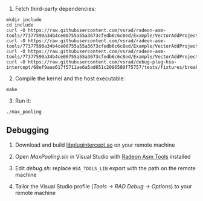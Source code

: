 1. Fetch third-party dependencies:

```
mkdir include
cd include
curl -O https://raw.githubusercontent.com/vsrad/radeon-asm-tools/77377590a34b4ce00755a55a3673cfedb6c6c8ed/Example/VectorAddProjectExample/gfx9/include/common.inc
curl -O https://raw.githubusercontent.com/vsrad/radeon-asm-tools/77377590a34b4ce00755a55a3673cfedb6c6c8ed/Example/VectorAddProjectExample/gfx9/include/inst_wrappers.inc
curl -O https://raw.githubusercontent.com/vsrad/radeon-asm-tools/77377590a34b4ce00755a55a3673cfedb6c6c8ed/Example/VectorAddProjectExample/gfx9/include/gpr_alloc.inc
curl -O https://raw.githubusercontent.com/vsrad/debug-plug-hsa-intercept/68ef9aae617f5711ae6a5ad651c2086589f75757/tests/fixtures/breakpoint.pl
```

2. Compile the kernel and the host executable:

```
make
```

3. Run it:

```
./max_pooling
```

## Debugging

1. Download and build [libplugintercept.so](https://github.com/vsrad/debug-plug-hsa-intercept) on your remote machine

2. Open *MaxPooling.sln* in Visual Studio with [Radeon Asm Tools](https://github.com/vsrad/radeon-asm-tools) installed

3. Edit *debug.sh*: replace `HSA_TOOLS_LIB` export with the path on the remote machine

4. Tailor the Visual Studio profile (*Tools -> RAD Debug -> Options*) to your remote machine
